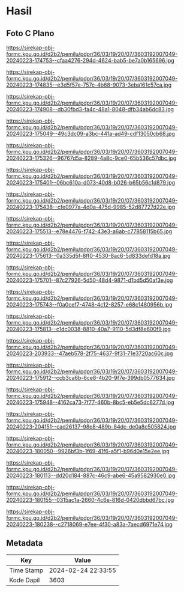# Hasil

## Foto C Plano

https://sirekap-obj-formc.kpu.go.id/d2b2/pemilu/pdpr/36/03/19/20/07/3603192007049-20240223-174753--cfaa4276-294d-4624-bab5-be7a0b165696.jpg

https://sirekap-obj-formc.kpu.go.id/d2b2/pemilu/pdpr/36/03/19/20/07/3603192007049-20240223-174835--e3d5f57e-757c-4b68-9073-3eba161c57ca.jpg

https://sirekap-obj-formc.kpu.go.id/d2b2/pemilu/pdpr/36/03/19/20/07/3603192007049-20240223-174908--db30fbd3-fa4c-48a1-8048-dfb34ab6dc83.jpg

https://sirekap-obj-formc.kpu.go.id/d2b2/pemilu/pdpr/36/03/19/20/07/3603192007049-20240223-175049--49c3dc09-a3bc-441a-ad49-cdf13050cb68.jpg

https://sirekap-obj-formc.kpu.go.id/d2b2/pemilu/pdpr/36/03/19/20/07/3603192007049-20240223-175326--96767d5a-8289-4a8c-9ce0-65b536c57dbc.jpg

https://sirekap-obj-formc.kpu.go.id/d2b2/pemilu/pdpr/36/03/19/20/07/3603192007049-20240223-175401--06bc610a-d073-40d8-b026-b65b56c1d879.jpg

https://sirekap-obj-formc.kpu.go.id/d2b2/pemilu/pdpr/36/03/19/20/07/3603192007049-20240223-175438--cfe0977a-4d0a-475d-9985-52d87727d22e.jpg

https://sirekap-obj-formc.kpu.go.id/d2b2/pemilu/pdpr/36/03/19/20/07/3603192007049-20240223-175513--e78e4476-f742-43e3-a6ab-c77858115b65.jpg

https://sirekap-obj-formc.kpu.go.id/d2b2/pemilu/pdpr/36/03/19/20/07/3603192007049-20240223-175613--0a335d5f-8ff0-4530-8ac6-5d833defd18a.jpg

https://sirekap-obj-formc.kpu.go.id/d2b2/pemilu/pdpr/36/03/19/20/07/3603192007049-20240223-175701--87c27926-5d50-48d4-9871-d1bd5d50af3e.jpg

https://sirekap-obj-formc.kpu.go.id/d2b2/pemilu/pdpr/36/03/19/20/07/3603192007049-20240223-175743--f0a0cef7-4748-4c12-8257-e68c1480956b.jpg

https://sirekap-obj-formc.kpu.go.id/d2b2/pemilu/pdpr/36/03/19/20/07/3603192007049-20240223-175813--c1dc0038-8810-40a7-9110-5d3df8e600f9.jpg

https://sirekap-obj-formc.kpu.go.id/d2b2/pemilu/pdpr/36/03/19/20/07/3603192007049-20240223-203933--47aeb578-2f75-4637-9f31-71e3720ac60c.jpg

https://sirekap-obj-formc.kpu.go.id/d2b2/pemilu/pdpr/36/03/19/20/07/3603192007049-20240223-175912--ccb3ca6b-6ce8-4b20-9f7e-399db0577634.jpg

https://sirekap-obj-formc.kpu.go.id/d2b2/pemilu/pdpr/36/03/19/20/07/3603192007049-20240223-175948--4162ca73-7f77-460b-8bc5-eb5e5dc6277d.jpg

https://sirekap-obj-formc.kpu.go.id/d2b2/pemilu/pdpr/36/03/19/20/07/3603192007049-20240223-204151--cad26137-98e8-489b-84dc-de0a8c505824.jpg

https://sirekap-obj-formc.kpu.go.id/d2b2/pemilu/pdpr/36/03/19/20/07/3603192007049-20240223-180050--9926bf3b-1f69-41f6-a5f1-b96d0e15e2ee.jpg

https://sirekap-obj-formc.kpu.go.id/d2b2/pemilu/pdpr/36/03/19/20/07/3603192007049-20240223-180113--dd20d184-887c-46c9-abe6-45a9582930e0.jpg

https://sirekap-obj-formc.kpu.go.id/d2b2/pemilu/pdpr/36/03/19/20/07/3603192007049-20240223-180155--0315ac1a-2660-4c6e-816d-0420dbbd67bc.jpg

https://sirekap-obj-formc.kpu.go.id/d2b2/pemilu/pdpr/36/03/19/20/07/3603192007049-20240223-180238--c2718069-e7ee-4f30-a83a-7aecd6971e74.jpg


## Metadata

| Key        | Value               |
| ---------- | ------------------- |
| Time Stamp | 2024-02-24 22:33:55 |
| Kode Dapil | 3603                |



